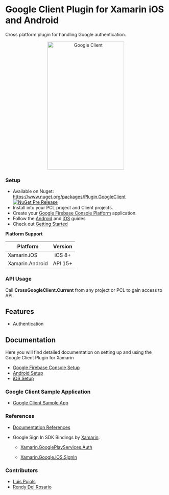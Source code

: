 # Google Client Plugin for Xamarin iOS and Android

Cross platform plugin for handling Google authentication.

<p align="center">
<img src="https://github.com/CrossGeeks/GoogleClientPlugin/blob/master/GoogleClient/images/googleclient.gif" height="400" width="240" title="Google Client"/>
</p>

### Setup
* Available on Nuget: https://www.nuget.org/packages/Plugin.GoogleClient
[![NuGet Pre Release](https://img.shields.io/nuget/vpre/Plugin.GoogleClient.svg?label=NuGet)](https://www.nuget.org/packages/Plugin.GoogleClient)
* Install into your PCL project and Client projects.
* Create your [Google Firebase Console Platform](GoogleClient/docs/GoogleFirebaseConsoleSetup.md) application.
* Follow the [Android](GoogleClient/docs/AndroidSetup.md) and [iOS](GoogleClient/docs/iOSSetup.md) guides
* Check out [Getting Started](GoogleClient/docs/GettingStarted.md)

**Platform Support**

|Platform|Version|
| ------------------- | :------------------: |
|Xamarin.iOS|iOS 8+|
|Xamarin.Android|API 15+|

### API Usage

Call **CrossGoogleClient.Current** from any project or PCL to gain access to API.

## Features

- Authentication

## Documentation

Here you will find detailed documentation on setting up and using the Google Client Plugin for Xamarin

* [Google Firebase Console Setup](GoogleClient/docs/GoogleFirebaseConsoleSetup.md) 
* [Android Setup](GoogleClient/docs/AndroidSetup.md)
* [iOS Setup](GoogleClient/docs/iOSSetup.md)

### Google Client Sample Application
* [Google Client Sample App](GoogleClient/GoogleClientSample)

### References
* [Documentation References](GoogleClient/docs/References.md)
* Google Sign In SDK Bindings by [Xamarin](https://github.com/xamarin):

    - [Xamarin.GooglePlayServices.Auth](https://www.nuget.org/packages/Xamarin.GooglePlayServices.Auth/)
    
    - [Xamarin.Google.iOS.SignIn](https://www.nuget.org/packages/Xamarin.Google.iOS.SignIn/)

### Contributors

* [Luis Pujols](https://github.com/pujolsluis)
* [Rendy Del Rosario](https://github.com/rdelrosario)
